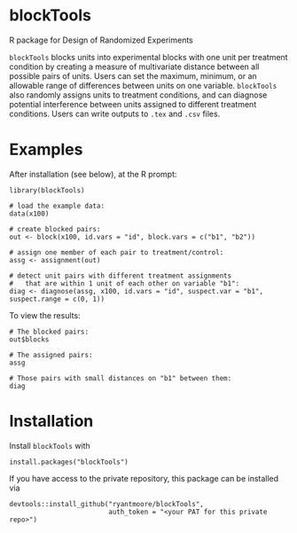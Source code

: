 # blockTools
R package for Design of Randomized Experiments

`blockTools` blocks units into experimental blocks with one unit per treatment condition by creating a measure of multivariate distance between all possible pairs of units. Users can set the maximum, minimum, or an allowable range of differences between units on one variable. `blockTools` also randomly assigns units to treatment conditions, and can diagnose potential interference between units assigned to different treatment conditions. Users can write outputs to `.tex` and `.csv` files.

# Examples

After installation (see below), at the R prompt:
```
library(blockTools)

# load the example data: 
data(x100) 

# create blocked pairs:
out <- block(x100, id.vars = "id", block.vars = c("b1", "b2")) 

# assign one member of each pair to treatment/control:
assg <- assignment(out) 

# detect unit pairs with different treatment assignments 
#   that are within 1 unit of each other on variable "b1":
diag <- diagnose(assg, x100, id.vars = "id", suspect.var = "b1", suspect.range = c(0, 1)) 
```

To view the results:
```
# The blocked pairs:
out$blocks 

# The assigned pairs:
assg

# Those pairs with small distances on "b1" between them:
diag
```

# Installation

Install `blockTools` with

```
install.packages("blockTools")
```

If you have access to the private repository, this package can be installed via

```
devtools::install_github("ryantmoore/blockTools", 
                         auth_token = "<your PAT for this private repo>")
```
